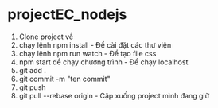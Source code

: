 # projectEC_nodejs
1. Clone project về
2. chạy lệnh npm install - Để cài đặt các thư viện
3. chạy lệnh npm run watch - Để tạo file css
4. npm start để chạy chương trình - Để chạy localhost
5. git add . 
6. git commit -m "ten commit"
7. git push 
8. git pull --rebase origin - Cập xuống project mình đang giữ
